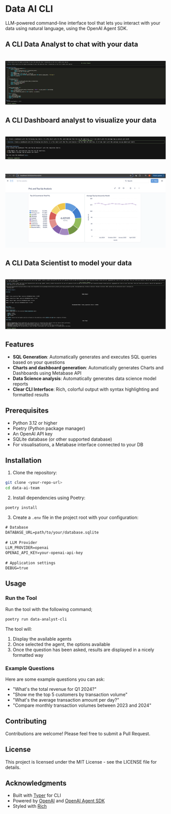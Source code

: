 # Data AI CLI

LLM-powered command-line interface tool that lets you interact with your data using natural language, using the OpenAI Agent SDK. 

## A CLI Data Analyst to chat with your data 

<h1>
  <img src="assets/data_analyst_example_cli.png"/>
</h1>

## A CLI Dashboard analyst to visualize your data

<h1>
  <img src="assets/data_visualisation_analyst_cli.png"/>
</h1>

<h1>
  <img src="assets/example_dashboard.png"/>
</h1>

## A CLI Data Scientist to model your data

<h1>
  <img src="assets/data_scientist_example_cli.png"/>
</h1>

## Features

- **SQL Generation**: Automatically generates and executes SQL queries based on your questions
- **Charts and dashboard generation**: Automatically generates Charts and Dashboards using Metabase API
- **Data Science analysis**: Automatically generates data science model reports
- **Clear CLI Interface**: Rich, colorful output with syntax highlighting and formatted results

## Prerequisites

- Python 3.12 or higher
- Poetry (Python package manager)
- An OpenAI API key
- SQLite database (or other supported database)
- For visualisations, a Metabase interface connected to your DB

## Installation

1. Clone the repository:
```bash
git clone <your-repo-url>
cd data-ai-team
```

2. Install dependencies using Poetry:
```bash
poetry install
```

3. Create a `.env` file in the project root with your configuration:
```env
# Database
DATABASE_URL=path/to/your/database.sqlite

# LLM Provider
LLM_PROVIDER=openai
OPENAI_API_KEY=your-openai-api-key

# Application settings
DEBUG=true
```

## Usage

### Run the Tool

Run the tool with the following command;

```bash
poetry run data-analyst-cli
```

The tool will:

1. Display the available agents
2. Once selected the agent, the options available
3. Once the question has been asked, results are displayed in a nicely formatted way

### Example Questions

Here are some example questions you can ask:

- "What's the total revenue for Q1 2024?"
- "Show me the top 5 customers by transaction volume"
- "What's the average transaction amount per day?"
- "Compare monthly transaction volumes between 2023 and 2024"

## Contributing

Contributions are welcome! Please feel free to submit a Pull Request.

## License

This project is licensed under the MIT License - see the LICENSE file for details.

## Acknowledgments

- Built with [Typer](https://typer.tiangolo.com/) for CLI
- Powered by [OpenAI](https://openai.com/) and [OpenAI Agent SDK](https://github.com/openai/openai-python)
- Styled with [Rich](https://github.com/Textualize/rich)
